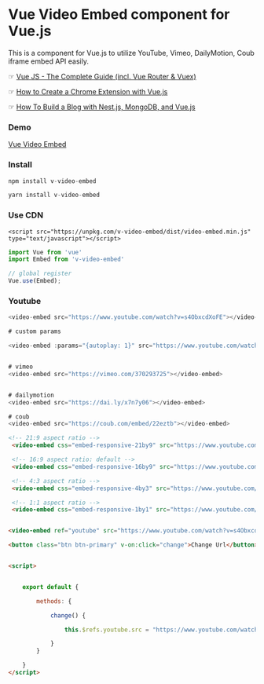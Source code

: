 # Vue Video Embed component for Vue.js

This is a component for Vue.js to utilize YouTube, Vimeo, DailyMotion, Coub iframe embed API easily.

☞ [Vue JS - The Complete Guide (incl. Vue Router & Vuex)](http://on.codequs.com/e23cdae55c)

☞ [How to Create a Chrome Extension with Vue.js](https://morioh.com/p/0169fb660bae)

☞ [How To Build a Blog with Nest.js, MongoDB, and Vue.js](https://morioh.com/p/74ffc8a798bb)



### Demo

[Vue Video Embed](https://nasa8x.github.io/v-video-embed/dist/www)

### Install

```js
npm install v-video-embed
```

```js
yarn install v-video-embed
```

### Use CDN

```
<script src="https://unpkg.com/v-video-embed/dist/video-embed.min.js" type="text/javascript"></script>

```

```js
import Vue from 'vue'
import Embed from 'v-video-embed'

// global register
Vue.use(Embed);

```


### Youtube

```js
<video-embed src="https://www.youtube.com/watch?v=s4ObxcdXoFE"></video-embed>

# custom params

<video-embed :params="{autoplay: 1}" src="https://www.youtube.com/watch?v=s4ObxcdXoFE"></video-embed>
```


```js

# vimeo
<video-embed src="https://vimeo.com/370293725"></video-embed>


# dailymotion
<video-embed src="https://dai.ly/x7n7y06"></video-embed>

# coub
<video-embed src="https://coub.com/embed/22eztb"></video-embed>

```

```html
<!-- 21:9 aspect ratio -->
 <video-embed css="embed-responsive-21by9" src="https://www.youtube.com/watch?v=s4ObxcdXoFE"></video-embed>

 <!-- 16:9 aspect ratio: default -->
 <video-embed css="embed-responsive-16by9" src="https://www.youtube.com/watch?v=s4ObxcdXoFE"></video-embed>

 <!-- 4:3 aspect ratio -->
 <video-embed css="embed-responsive-4by3" src="https://www.youtube.com/watch?v=s4ObxcdXoFE"></video-embed>

 <!-- 1:1 aspect ratio -->
 <video-embed css="embed-responsive-1by1" src="https://www.youtube.com/watch?v=s4ObxcdXoFE"></video-embed>

```

```html

<video-embed ref="youtube" src="https://www.youtube.com/watch?v=s4ObxcdXoFE"></video-embed>

<button class="btn btn-primary" v-on:click="change">Change Url</button>


<script>


    export default {

        methods: {

            change() {

                this.$refs.youtube.src = "https://www.youtube.com/watch?v=nqwQpXoSN7Q";

            }
        }

    }
</script>

```